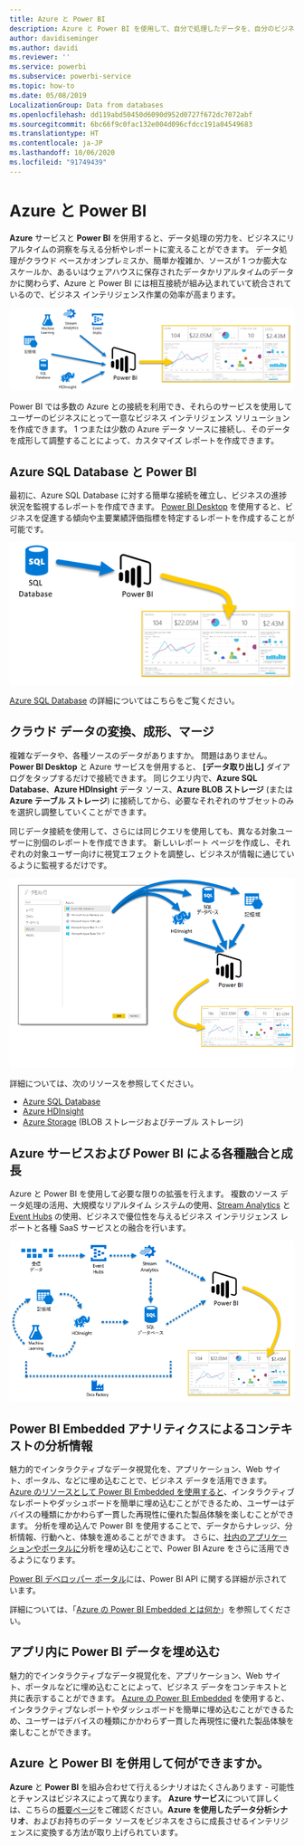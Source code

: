 ```yaml
---
title: Azure と Power BI
description: Azure と Power BI を使用して、自分で処理したデータを、自分のビジネスをリアルタイムで分析できる分析やレポートに変える方法について説明します。
author: davidiseminger
ms.author: davidi
ms.reviewer: ''
ms.service: powerbi
ms.subservice: powerbi-service
ms.topic: how-to
ms.date: 05/08/2019
LocalizationGroup: Data from databases
ms.openlocfilehash: dd119abd50450d6090d952d0727f672dc7072abf
ms.sourcegitcommit: 6bc66f9c0fac132e004d096cfdcc191a04549683
ms.translationtype: HT
ms.contentlocale: ja-JP
ms.lasthandoff: 10/06/2020
ms.locfileid: "91749439"
---
```

# <a name="azure-and-power-bi"></a>Azure と Power BI

**Azure** サービスと **Power BI** を併用すると、データ処理の労力を、ビジネスにリアルタイムの洞察を与える分析やレポートに変えることができます。 データ処理がクラウド ベースかオンプレミスか、簡単か複雑か、ソースが 1 つか膨大なスケールか、あるいはウェアハウスに保存されたデータかリアルタイムのデータかに関わらず、Azure と Power BI には相互接続が組み込まれていて統合されているので、ビジネス インテリジェンス作業の効率が高まります。

![アジュール](media/service-azure-and-power-bi/azure_1.png)

Power BI では多数の Azure との接続を利用でき、それらのサービスを使用してユーザーのビジネスにとって一意なビジネス インテリジェンス ソリューションを作成できます。 1 つまたは少数の Azure データ ソースに接続し、そのデータを成形して調整することによって、カスタマイズ レポートを作成できます。

## <a name="azure-sql-database-and-power-bi"></a>Azure SQL Database と Power BI

最初に、Azure SQL Database に対する簡単な接続を確立し、ビジネスの進捗状況を監視するレポートを作成できます。 [Power BI Desktop](../fundamentals/desktop-getting-started.md) を使用すると、ビジネスを促進する傾向や主要業績評価指標を特定するレポートを作成することが可能です。

![PBI への SQL](media/service-azure-and-power-bi/azure_2_sqltopbi.png)

[Azure SQL Database](https://azure.microsoft.com/services/sql-database/) の詳細についてはこちらをご覧ください。

## <a name="transform-shape-and-merge-your-cloud-data"></a>クラウド データの変換、成形、マージ

複雑なデータや、各種ソースのデータがありますか。 問題はありません。 **Power BI Desktop** と Azure サービスを併用すると、 **[データ取り出し]** ダイアログをタップするだけで接続できます。 同じクエリ内で、**Azure SQL Database**、**Azure HDInsight** データ ソース、**Azure BLOB ストレージ** (または **Azure テーブル ストレージ**) に接続してから、必要なそれぞれのサブセットのみを選択し調整していくことができます。

同じデータ接続を使用して、さらには同じクエリを使用しても、異なる対象ユーザーに別個のレポートを作成できます。 新しいレポート ページを作成し、それぞれの対象ユーザー向けに視覚エフェクトを調整し、ビジネスが情報に通じているように監視するだけです。

![PBI への複数処理](media/service-azure-and-power-bi/azure_3_multipletopbi.png)

詳細については、次のリソースを参照してください。

* [Azure SQL Database](https://azure.microsoft.com/services/sql-database/)
* [Azure HDInsight](https://azure.microsoft.com/services/hdinsight/)
* [Azure Storage](https://azure.microsoft.com/services/storage/) (BLOB ストレージおよびテーブル ストレージ)

## <a name="get-complex-and-ahead-using-azure-services-and-power-bi"></a>Azure サービスおよび Power BI による各種融合と成長

Azure と Power BI を使用して必要な限りの拡張を行えます。 複数のソース データ処理の活用、大規模なリアルタイム システムの使用、[Stream Analytics](https://azure.microsoft.com/services/stream-analytics/) と [Event Hubs](https://azure.microsoft.com/services/event-hubs/) の使用、ビジネスで優位性を与えるビジネス インテリジェンス レポートと各種 SaaS サービスとの融合を行います。

![Azure 複合](media/service-azure-and-power-bi/azure_4_complex.png)

## <a name="context-insights-with-power-bi-embedded-analytics"></a>Power BI Embedded アナリティクスによるコンテキストの分析情報

魅力的でインタラクティブなデータ視覚化を、アプリケーション、Web サイト、ポータル、などに埋め込むことで、ビジネス データを活用できます。 [Azure のリソースとして Power BI Embedded を使用すると](https://azure.microsoft.com/services/power-bi-embedded/)、インタラクティブなレポートやダッシュボードを簡単に埋め込むことができるため、ユーザーはデバイスの種類にかかわらず一貫した再現性に優れた製品体験を楽しむことができます。  分析を埋め込んで Power BI を使用することで、データからナレッジ、分析情報、行動へと、体験を進めることができます。  さらに、[社内のアプリケーションやポータルに](https://powerbi.microsoft.com/developers/embedded-analytics/organization/)分析を埋め込むことで、Power BI Azure をさらに活用できるようになります。

[Power BI デベロッパー ポータル](https://dev.powerbi.com)には、Power BI API に関する詳細が示されています。

詳細については、「[Azure の Power BI Embedded とは何か](../developer/embedded/azure-pbie-what-is-power-bi-embedded.md)」を参照してください。

## <a name="embed-your-power-bi-data-within-your-app"></a>アプリ内に Power BI データを埋め込む

魅力的でインタラクティブなデータ視覚化を、アプリケーション、Web サイト、ポータルなどに埋め込むことによって、ビジネス データをコンテキストと共に表示することができます。 [Azure の Power BI Embedded](https://azure.microsoft.com/services/power-bi-embedded/) を使用すると、インタラクティブなレポートやダッシュボードを簡単に埋め込むことができるため、ユーザーはデバイスの種類にかかわらず一貫した再現性に優れた製品体験を楽しむことができます。

## <a name="what-could-you-do-with-azure-and-power-bi"></a>Azure と Power BI を併用して何ができますか。

**Azure** と **Power BI** を組み合わせて行えるシナリオはたくさんあります - 可能性とチャンスはビジネスによって異なります。 **Azure サービス**について詳しくは、こちらの[概要ページ](/azure/machine-learning/team-data-science-process/plan-your-environment)をご確認ください。**Azure を使用したデータ分析シナリオ**、およびお持ちのデータ ソースをビジネスをさらに成長させるインテリジェンスに変換する方法が取り上げられています。